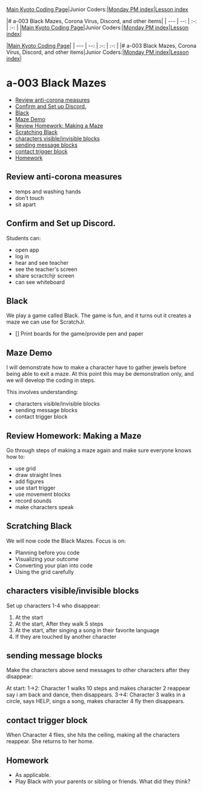 
[Main Kyoto Coding Page](../../index.html)|Junior Coders:|[Monday PM index](../monday_pm/index.html)|[Lesson index](../lessons/index.html)

|# a-003 Black Mazes, Corona Virus, Discord, and other items|
| --- | --: | :-: | :-: |
|[Main Kyoto Coding Page](../../index.html)|Junior Coders:|[Monday PM index](../monday_pm/index.html)|[Lesson index](../lessons/index.html)|


|[Main Kyoto Coding Page](../../index.html)|
| --- | --: | :-: | :-: |
|# a-003 Black Mazes, Corona Virus, Discord, and other items|Junior Coders:|[Monday PM index](../monday_pm/index.html)|[Lesson index](../lessons/index.html)|


# a-003 Black Mazes

* [Review anti-corona measures](#review-anti-corona-measures)
* [Confirm and Set up Discord.](#confirm-and-set-up-discord)
* [Black](#black)
* [Maze Demo](#maze-demo)
* [Review Homework: Making a Maze](#review-homework-making-a-maze)
* [Scratching Black](#scratching-black)
* [characters visible/invisible blocks](#characters-visibleinvisible-blocks)
* [sending message blocks](#sending-message-blocks)
* [contact trigger block](#contact-trigger-block)
* [Homework](#homework)



## Review anti-corona measures

* temps and washing hands
* don't touch
* sit apart

## Confirm and Set up Discord.

Students can:

* open app
* log in 
* hear and see teacher
* see the teacher's screen
* share scractchjr screen
* can see whiteboard

## Black

We play a game called Black. The game is fun, and it turns out it creates a maze we can use for ScratchJr.

- [] Print boards for the game/provide pen and paper

## Maze Demo

I will demonstrate how to make a character have to gather jewels before being able to exit a maze. At this point this may be demonstration only, and we will develop the coding in steps.

This involves understanding:

* characters visible/invisible blocks
* sending message blocks
* contact trigger block


## Review Homework: Making a Maze

Go through steps of making a maze again and make sure everyone knows how to:

* use grid
* draw straight lines
* add figures
* use start trigger
* use movement blocks
* record sounds
* make characters speak


## Scratching Black

We will now code the Black Mazes. Focus is on:

* Planning before you code 
* Visualizing your outcome
* Converting your plan into code 
* Using the grid carefully


## characters visible/invisible blocks

Set up characters 1-4 who disappear: 

1. At the start
2. At the start, After they walk 5 steps 
3. At the start, after singing a song in their favorite language
4. If they are touched by another character


## sending message blocks

Make the characters above send messages to other characters after they disappear:

At start:
1->2: Character 1 walks 10 steps and makes character 2 reappear say i am back and dance,  then disappears.
3->4: Character 3 walks in a circle, says HELP, sings a song,  makes character 4 fly then disappears.

## contact trigger block

When Character 4 flies, she hits the ceiling, making all the characters reappear. She returns to her home.

## Homework

* As applicable. 
* Play Black with your parents or sibling or friends. What did they think?







